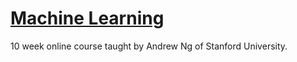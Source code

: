# [Machine Learning](https://www.coursera.org/learn/machine-learning)

10 week online course taught by Andrew Ng of Stanford University.

